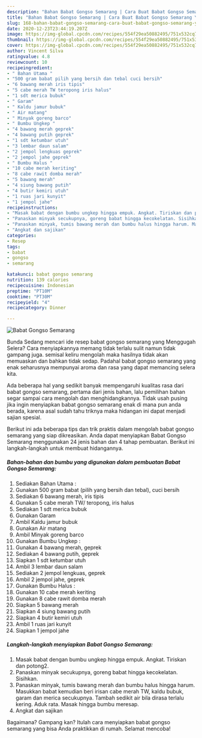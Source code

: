 ```yaml
---
description: "Bahan Babat Gongso Semarang | Cara Buat Babat Gongso Semarang Yang Enak dan Simpel"
title: "Bahan Babat Gongso Semarang | Cara Buat Babat Gongso Semarang Yang Enak dan Simpel"
slug: 168-bahan-babat-gongso-semarang-cara-buat-babat-gongso-semarang-yang-enak-dan-simpel
date: 2020-12-23T23:44:19.207Z
image: https://img-global.cpcdn.com/recipes/554f29ea50882495/751x532cq70/babat-gongso-semarang-foto-resep-utama.jpg
thumbnail: https://img-global.cpcdn.com/recipes/554f29ea50882495/751x532cq70/babat-gongso-semarang-foto-resep-utama.jpg
cover: https://img-global.cpcdn.com/recipes/554f29ea50882495/751x532cq70/babat-gongso-semarang-foto-resep-utama.jpg
author: Vincent Silva
ratingvalue: 4.8
reviewcount: 10
recipeingredient:
- " Bahan Utama "
- "500 gram babat pilih yang bersih dan tebal cuci bersih"
- "6 bawang merah iris tipis"
- "5 cabe merah TW teropong iris halus"
- "1 sdt merica bubuk"
- " Garam"
- " Kaldu jamur bubuk"
- " Air matang"
- " Minyak goreng barco"
- " Bumbu Ungkep "
- "4 bawang merah geprek"
- "4 bawang putih geprek"
- "1 sdt ketumbar utuh"
- "3 lembar daun salam"
- "2 jempol lengkuas geprek"
- "2 jempol jahe geprek"
- " Bumbu Halus "
- "10 cabe merah keriting"
- "8 cabe rawit domba merah"
- "5 bawang merah"
- "4 siung bawang putih"
- "4 butir kemiri utuh"
- "1 ruas jari kunyit"
- "1 jempol jahe"
recipeinstructions:
- "Masak babat dengan bumbu ungkep hingga empuk. Angkat. Tiriskan dan potong2."
- "Panaskan minyak secukupnya, goreng babat hingga kecokelatan. Sisihkan."
- "Panaskan minyak, tumis bawang merah dan bumbu halus hingga harum. Masukkan babat kemudian beri irisan cabe merah TW, kaldu bubuk, garam dan merica secukupnya. Tambah sedikit air bila dirasa terlalu kering. Aduk rata. Masak hingga bumbu meresap."
- "Angkat dan sajikan"
categories:
- Resep
tags:
- babat
- gongso
- semarang

katakunci: babat gongso semarang 
nutrition: 139 calories
recipecuisine: Indonesian
preptime: "PT10M"
cooktime: "PT30M"
recipeyield: "4"
recipecategory: Dinner

---
```



![Babat Gongso Semarang](https://img-global.cpcdn.com/recipes/554f29ea50882495/751x532cq70/babat-gongso-semarang-foto-resep-utama.jpg)

Bunda Sedang mencari ide resep babat gongso semarang yang Menggugah Selera? Cara menyiapkannya memang tidak terlalu sulit namun tidak gampang juga. semisal keliru mengolah maka hasilnya tidak akan memuaskan dan bahkan tidak sedap. Padahal babat gongso semarang yang enak seharusnya mempunyai aroma dan rasa yang dapat memancing selera kita.



Ada beberapa hal yang sedikit banyak mempengaruhi kualitas rasa dari babat gongso semarang, pertama dari jenis bahan, lalu pemilihan bahan segar sampai cara mengolah dan menghidangkannya. Tidak usah pusing jika ingin menyiapkan babat gongso semarang enak di mana pun anda berada, karena asal sudah tahu triknya maka hidangan ini dapat menjadi sajian spesial.


Berikut ini ada beberapa tips dan trik praktis dalam mengolah babat gongso semarang yang siap dikreasikan. Anda dapat menyiapkan Babat Gongso Semarang menggunakan 24 jenis bahan dan 4 tahap pembuatan. Berikut ini langkah-langkah untuk membuat hidangannya.

<!--inarticleads1-->

##### Bahan-bahan dan bumbu yang digunakan dalam pembuatan Babat Gongso Semarang:

1. Sediakan  Bahan Utama :
1. Gunakan 500 gram babat (pilih yang bersih dan tebal), cuci bersih
1. Sediakan 6 bawang merah, iris tipis
1. Gunakan 5 cabe merah TW/ teropong, iris halus
1. Sediakan 1 sdt merica bubuk
1. Gunakan  Garam
1. Ambil  Kaldu jamur bubuk
1. Gunakan  Air matang
1. Ambil  Minyak goreng barco
1. Gunakan  Bumbu Ungkep :
1. Gunakan 4 bawang merah, geprek
1. Sediakan 4 bawang putih, geprek
1. Siapkan 1 sdt ketumbar utuh
1. Ambil 3 lembar daun salam
1. Sediakan 2 jempol lengkuas, geprek
1. Ambil 2 jempol jahe, geprek
1. Gunakan  Bumbu Halus :
1. Gunakan 10 cabe merah keriting
1. Gunakan 8 cabe rawit domba merah
1. Siapkan 5 bawang merah
1. Siapkan 4 siung bawang putih
1. Siapkan 4 butir kemiri utuh
1. Ambil 1 ruas jari kunyit
1. Siapkan 1 jempol jahe




<!--inarticleads2-->

##### Langkah-langkah menyiapkan Babat Gongso Semarang:

1. Masak babat dengan bumbu ungkep hingga empuk. Angkat. Tiriskan dan potong2.
1. Panaskan minyak secukupnya, goreng babat hingga kecokelatan. Sisihkan.
1. Panaskan minyak, tumis bawang merah dan bumbu halus hingga harum. Masukkan babat kemudian beri irisan cabe merah TW, kaldu bubuk, garam dan merica secukupnya. Tambah sedikit air bila dirasa terlalu kering. Aduk rata. Masak hingga bumbu meresap.
1. Angkat dan sajikan




Bagaimana? Gampang kan? Itulah cara menyiapkan babat gongso semarang yang bisa Anda praktikkan di rumah. Selamat mencoba!
